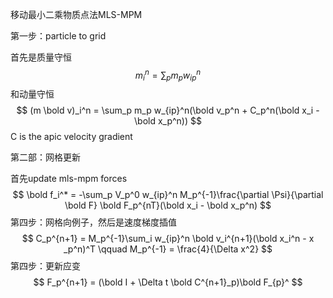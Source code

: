 移动最小二乘物质点法MLS-MPM

第一步：particle to grid

首先是质量守恒
$$
m_i^n = \sum_p m_p w_{ip}^n
$$
和动量守恒
$$
(m \bold v)_i^n = \sum_p m_p w_{ip}^n(\bold v_p^n + C_p^n(\bold x_i - \bold x_p^n))
$$
C is the apic velocity gradient

第二部：网格更新

首先update mls-mpm forces
$$
\bold f_i^* = -\sum_p V_p^0 w_{ip}^n M_p^{-1}\frac{\partial \Psi}{\partial \bold F} \bold F_p^{nT}(\bold x_i - \bold x_p^n)
$$
第四步：网格向例子，然后是速度梯度插值
$$
C_p^{n+1} = M_p^{-1}\sum_i w_{ip}^n \bold v_i^{n+1}(\bold x_i^n - x _p^n)^T \qquad M_p^{-1} = \frac{4}{\Delta x^2}
$$
第四步：更新应变
$$
F_p^{n+1} = (\bold I + \Delta t \bold C^{n+1}_p)\bold F_{p}^
$$
